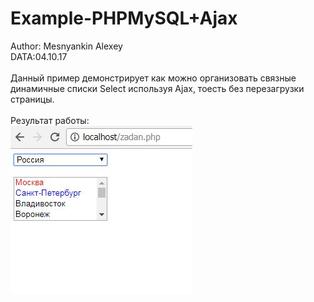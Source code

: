 # Example-PHPMySQL+Ajax
Author: Mesnyankin  Alexey<br>
DATA:04.10.17<br><br>
Данный пример демонстрирует как можно организовать связные динамичные списки Select используя Ajax, тоесть без перезагрузки страницы.<br><br>
Результат работы:<br>
<img src="https://github.com/Mesnyankin/Example-PHPMySQL/blob/master/images/main.JPG" alt="main.JPG"/>
